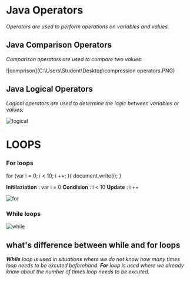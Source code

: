 # Java Operators

*Operators are used to perform operations on variables and values.*

## Java Comparison Operators

_Comparison operators are used to compare two values:_

![comprison](C:\Users\Student\Desktop\compression operators.PNG)

## Java Logical Operators

_Logical operators are used to determine the logic between variables or values:_

![logical](C:\Users\Student\Desktop\logical.PNG)

# LOOPS

### For loops

for (var i = 0; i < 10; i ++; ){
    document.write(i);
}

**Initilaziation** : var i = 0
**Condision** : i < 10
**Update** : i ++

![for](https://lh3.googleusercontent.com/proxy/OGsfeBWybt99ZMPak48OASd1okGVuUctY7xJ7_Y5x_YL-o7j0_Zz_DsfjQnl9JtKEi1K4_FNUeizCEWPEEwW7pm50TZz7JHtiYeqd7VToqI)


### While loops

![while](https://media.geeksforgeeks.org/wp-content/uploads/20191118164726/While-Loop-GeeksforGeeks.jpg)



## what's difference between while and for loops 

_**While** loop is used in situations where we do not know how many times loop needs to be excuted beforehand. **For** loop is used where we already know about the number of times loop needs to be excuted._


